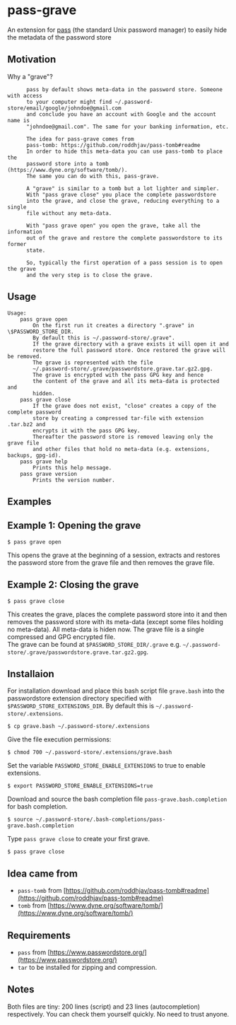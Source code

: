 # pass-grave
An extension for [pass](https://www.passwordstore.org/) (the standard Unix password manager) to easily hide the metadata of the password store

## Motivation

Why a "grave"?
```
      pass by default shows meta-data in the password store. Someone with access
      to your computer might find ~/.password-store/email/google/johndoe@gmail.com
      and conclude you have an account with Google and the account name is
      "johndoe@gmail.com". The same for your banking information, etc.

      The idea for pass-grave comes from
      pass-tomb: https://github.com/roddhjav/pass-tomb#readme
      In order to hide this meta-data you can use pass-tomb to place the
      password store into a tomb (https://www.dyne.org/software/tomb/).
      The same you can do with this, pass-grave.

      A "grave" is similar to a tomb but a lot lighter and simpler.
      With "pass grave close" you place the complete passwordstore
      into the grave, and close the grave, reducing everything to a single
      file without any meta-data.

      With "pass grave open" you open the grave, take all the information
      out of the grave and restore the complete passwordstore to its former
      state.

      So, typically the first operation of a pass session is to open the grave
      and the very step is to close the grave.
```

## Usage

```
Usage:
    pass grave open
        On the first run it creates a directory ".grave" in \$PASSWORD_STORE_DIR.
        By default this is ~/.password-store/.grave".
        If the grave directory with a grave exists it will open it and
        restore the full password store. Once restored the grave will be removed.
        The grave is represented with the file
        ~/.password-store/.grave/passwordstore.grave.tar.gz2.gpg.
        The grave is encrypted with the pass GPG key and hence
        the content of the grave and all its meta-data is protected and
        hidden.
    pass grave close
        If the grave does not exist, "close" creates a copy of the complete password
        store by creating a compressed tar-file with extension .tar.bz2 and
        encrypts it with the pass GPG key.
        Thereafter the password store is removed leaving only the grave file
        and other files that hold no meta-data (e.g. extensions, backups, gpg-id).
    pass grave help
        Prints this help message.
    pass grave version
        Prints the version number.
```

## Examples

## Example 1: Opening the grave
```
$ pass grave open
```
This opens the grave at the beginning of a session, 
extracts and restores the password store from the grave file 
and then removes the grave file.

## Example 2: Closing the grave
```
$ pass grave close
```
This creates the grave, places the complete password store into it 
and then removes the password store with its meta-data 
(except some files holding no meta-data). All meta-data
is hiden now.
The grave file is a single compressed and GPG encrypted file.             
The grave can be found at ```$PASSWORD_STORE_DIR/.grave```
e.g. ```~/.password-store/.grave/passwordstore.grave.tar.gz2.gpg```.
            
## Installaion

For installation download and place this bash script file ```grave.bash``` into
the passwordstore extension directory specified with ```$PASSWORD_STORE_EXTENSIONS_DIR```.
By default this is ```~/.password-store/.extensions```.
```
$ cp grave.bash ~/.password-store/.extensions
```
Give the file execution permissions:
```
$ chmod 700 ~/.password-store/.extensions/grave.bash
```
Set the variable ```PASSWORD_STORE_ENABLE_EXTENSIONS``` to true to enable extensions.
```
$ export PASSWORD_STORE_ENABLE_EXTENSIONS=true
```
Download and source the bash completion file ```pass-grave.bash.completion``` for bash completion.
```
$ source ~/.password-store/.bash-completions/pass-grave.bash.completion
```
Type ```pass grave close``` to create your first grave.
```
$ pass grave close
```

## Idea came from

- `pass-tomb` from [https://github.com/roddhjav/pass-tomb#readme](https://github.com/roddhjav/pass-tomb#readme)
- `tomb` from [https://www.dyne.org/software/tomb/](https://www.dyne.org/software/tomb/)

## Requirements

- `pass` from [https://www.passwordstore.org/](https://www.passwordstore.org/)
- `tar` to be installed for zipping and compression.

## Notes

Both files are tiny: 200 lines (script) and 23 lines (autocompletion)  respectively. You can check them yourself quickly. No need to trust anyone.
